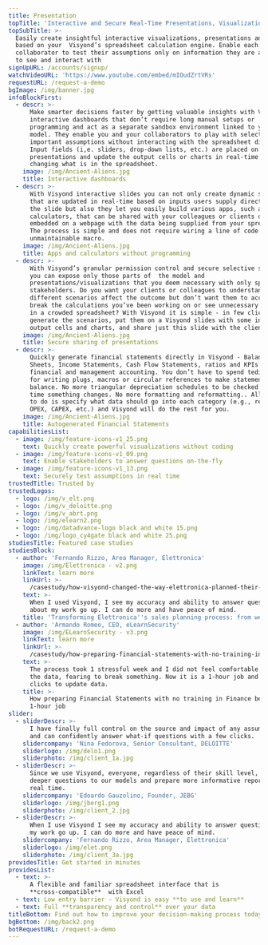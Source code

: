 ```yaml
---
title: Presentation
topTitle: 'Interactive and Secure Real-Time Presentations, Visualizations and Reporting'
topSubTitle: >-
  Easily create insightful interactive visualizations, presentations and reports
  based on your  Visyond’s spreadsheet calculation engine. Enable each
  collaborator to test their assumptions only on information they are authorized
  to see and interact with
signUpURL: /accounts/signup/
watchVideoURL: 'https://www.youtube.com/embed/mIOudZrtVRs'
requestURL: /request-a-demo
bgImage: /img/banner.jpg
infoBlockFirst:
  - descr: >-
      Make smarter decisions faster by getting valuable insights with Visyond’s
      interactive dashboards that don’t require long manual setups or
      programming and act as a separate sandbox environment linked to your
      model. They enable you and your collaborators to play with selected
      important assumptions without interacting with the spreadsheet directly.
      Input fields (i,e. sliders, drop-down lists, etc.) are placed on the
      presentations and update the output cells or charts in real-time without
      changing what is in the spreadsheet.
    image: /img/Ancient-Aliens.jpg
    title: Interactive dashboards
  - descr: >-
      With Visyond interactive slides you can not only create dynamic slides
      that are updated in real-time based on inputs users supply directly into
      the slide but also they let you easily build various apps, such as ROI
      calculators, that can be shared with your colleagues or clients or
      embedded on a webpage with the data being supplied from your spreadsheet.
      The process is simple and does not require wiring a line of code or
      unmaintainable macro.
    image: /img/Ancient-Aliens.jpg
    title: Apps and calculators without programming
  - descr: >-
      With Visyond’s granular permission control and secure selective sharing
      you can expose only those parts of  the model and
      presentations/visualizations that you deem necessary with only specific
      stakeholders. Do you want your clients or colleagues to understand how
      different scenarios affect the outcome but don’t want them to accidentally
      break the calculations you’ve been working on or see unnecessary details
      in a crowded spreadsheet? With Visyond it is simple - in few clicks
      generate the scenarios, put them on a Visyond slides with some input /
      output cells and charts, and share just this slide with the client.
    image: /img/Ancient-Aliens.jpg
    title: Secure sharing of presentations
  - descr: >-
      Quickly generate financial statements directly in Visyond - Balance
      Sheets, Income Statements, Cash Flow Statements, ratios and KPIs for
      financial and management accounting. You don’t have to spend tedious time
      for writing plugs, macros or circular references to make statements
      balance. No more triangular depreciation schedules to be checked every
      time something changes. No more formatting and reformatting.. All you need
      to do is specify what data should go into each category (e.g., revenues,
      OPEX, CAPEX, etc.) and Visyond will do the rest for you.
    image: /img/Ancient-Aliens.jpg
    title: Autogenerated Financial Statements
capabilitiesList:
  - image: /img/feature-icons-v1_25.png
    text: Quickly create powerful visualizations without coding
  - image: /img/feature-icons-v1_09.png
    text: Enable stakeholders to answer questions on-the-fly
  - image: /img/feature-icons-v1_13.png
    text: Securely test assumptions in real time
trustedTitle: Trusted by
trustedLogos:
  - logo: /img/v_elt.png
  - logo: /img/v_deloitte.png
  - logo: /img/v_abrt.png
  - logo: /img/elearn2.png
  - logo: /img/datadvance-logo black and white 15.png
  - logo: /img/logo_cy4gate black and white 25.png
studiesTitle: Featured case studies
studiesBlock:
  - author: 'Fernando Rizzo, Area Manager, Elettronica'
    image: /img/Elettronica - v2.png
    linkText: learn more
    linkUrl: >-
      /casestudy/how-visyond-changed-the-way-elettronica-planned-their-sales-and-shortened-the-process-from-weeks-to-hours/
    text: >-
      When I used Visyond, I see my accuracy and ability to answer questions
      about my work go up. I can do more and have peace of mind.
    title: 'Transforming Elettronica''s sales planning process: from weeks to hours'
  - author: 'Armando Romeo, CEO, eLearnSecurity'
    image: /img/ELearnSecurity - v3.png
    linkText: learn more
    linkUrl: >-
      /casestudy/how-preparing-financial-statements-with-no-training-in-finance-became-a-1-hour-job/
    text: >-
      The process took 1 stressful week and I did not feel comfortable to update
      the data, fearing to break something. Now it is a 1-hour job and a few
      clicks to update data.
    title: >-
      How preparing Financial Statements with no training in Finance became a
      1-hour job
slider:
  - sliderDescr: >-
      I have finally full control on the source and impact of any assumptions,
      and can confidently answer what-if questions with a few clicks.
    slidercompany: 'Nina Fedorova, Senior Consultant, DELOITTE'
    sliderlogo: /img/delo1.png
    sliderphoto: /img/client_1a.jpg
  - sliderDescr: >-
      Since we use Visyond, everyone, regardless of their skill level, can ask
      deeper questions to our models and prepare more informative reports in
      real time.
    slidercompany: 'Edoardo Gauzolino, Founder, JEBG'
    sliderlogo: /img/jberg1.png
    sliderphoto: /img/client_2.jpg
  - sliderDescr: >-
      When I use Visyond I see my accuracy and ability to answer questions about
      my work go up. I can do more and have peace of mind.
    slidercompany: 'Fernando Rizzo, Area Manager, Elettronica'
    sliderlogo: /img/elet.png
    sliderphoto: /img/client_3a.jpg
providesTitle: Get started in minutes
providesList:
  - text: >-
      A flexible and familiar spreadsheet interface that is
      **cross-compatible**  with Excel
  - text: Low entry barrier - Visyond is easy **to use and learn**
  - text: Full **transparency and control** over your data
titleBottom: Find out how to improve your decision-making process today
bgBottom: /img/back2.png
botRequestURL: /request-a-demo
---
```



